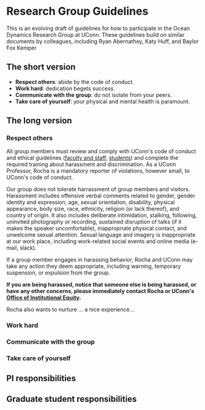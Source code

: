 # Research Group Guidelines

This is an evolving draft of guidelines for how to participate in the Ocean Dynamics
Research Group at UConn. These guidelines build on similar documents by
colleagues, including Ryan Abernathey, Katy Huff, and Baylor Fox Kemper

## The short version

- **Respect others**: abide by the code of conduct.
- **Work hard**: dedication begets success.
- **Communicate with the group**: do not isolate from your peers.
- **Take care of yourself**: your physical and mental health is paramount.

## The long version

### Respect others
All group members must review and comply with UConn's code of conduct and ethical
guidelines
([faculty and staff](https://policy.uconn.edu/2011/05/17/employee-code-of-conduct/),
[students](https://community.uconn.edu/wp-content/uploads/sites/523/2020/09/20_21-The-Student-Code-1.pdf))
and complete the required training about harassment and discrimination.  As a UConn Professor,
Rocha is a mandatory reporter of violations, however small, to UConn's code of conduct.

Our group does not tolerate harrassment of group members and visitors.
Harassment includes offensive verbal comments related to gender, gender identity and expression, age, sexual orientation, disability, physical appearance, body size, race, ethnicity, religion (or lack thereof),
and country of origin. It also includes deliberate intimidation, stalking, following, uninvited photography or recording, sustained disruption of talks (if it makes the speaker uncomfortable), inappropriate physical contact, and unwelcome sexual attention. Sexual language and imagery is
inappropriate at our work place, including work-related social events and online media
(e-mail, slack).

If a group member engages in harassing behavior, Rocha and UConn may take any action they deem appropriate, including warning, temporary suspension, or expulsion from the group.

**If you are being harassed, notice that someone else is being harassed, or have any other concerns, please
immediately contact Rocha or UConn's [Office of Institutional Equity](https://equity.uconn.edu/discrimination/).**

Rocha also wants to nurture ... a nice experience...

### Work hard

### Communicate with the group

### Take care of yourself

## PI responsibilities

## Graduate student responsibilities
